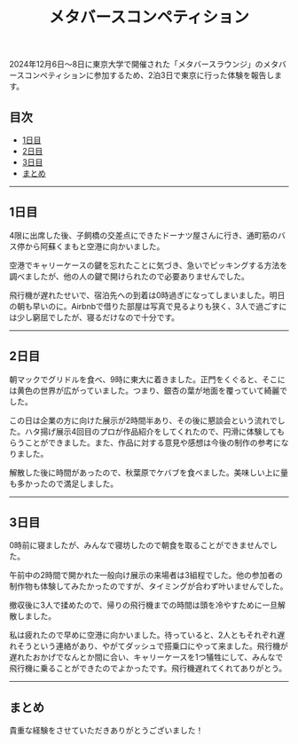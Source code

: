 ﻿---
title: "メタバースコンペティション"
last_modified_at: 2024-12-11T16:20:02-05:00
categories:
  - Blog
tags:
  - Tokyo
---

2024年12月6日〜8日に東京大学で開催された「メタバースラウンジ」のメタバースコンペティションに参加するため、2泊3日で東京に行った体験を報告します。

## 目次

- [1日目](#1日目)
- [2日目](#2日目)
- [3日目](#3日目)
- [まとめ](#まとめ)

---

## 1日目

4限に出席した後、子飼橋の交差点にできたドーナツ屋さんに行き、通町筋のバス停から阿蘇くまもと空港に向かいました。

空港でキャリーケースの鍵を忘れたことに気づき、急いでピッキングする方法を調べましたが、他の人の鍵で開けられたので必要ありませんでした。

飛行機が遅れたせいで、宿泊先への到着は0時過ぎになってしまいました。明日の朝も早いのに。Airbnbで借りた部屋は写真で見るよりも狭く、3人で過ごすには少し窮屈でしたが、寝るだけなので十分です。

---

## 2日目

朝マックでグリドルを食べ、9時に東大に着きました。正門をくぐると、そこには黄色の世界が広がっていました。つまり、銀杏の葉が地面を覆っていて綺麗でした。

この日は企業の方に向けた展示が2時間半あり、その後に懇談会という流れでした。ハタ揚げ展示4回目のプロが作品紹介をしてくれたので、円滑に体験してもらうことができました。また、作品に対する意見や感想は今後の制作の参考になりました。

解散した後に時間があったので、秋葉原でケバブを食べました。美味しい上に量も多かったので満足しました。

---

## 3日目

0時前に寝ましたが、みんなで寝坊したので朝食を取ることができませんでした。

午前中の2時間で開かれた一般向け展示の来場者は3組程でした。他の参加者の制作物も体験してみたかったのですが、タイミングが合わず叶いませんでした。

撤収後に3人で揉めたので、帰りの飛行機までの時間は頭を冷やすために一旦解散しました。

私は疲れたので早めに空港に向かいました。待っていると、2人ともそれぞれ遅れそうという連絡があり、やがてダッシュで搭乗口にやって来ました。飛行機が遅れたおかげでなんとか間に合い、キャリーケースを1つ犠牲にして、みんなで飛行機に乗ることができたのでよかったです。飛行機遅れてくれてありがとう。

---

## まとめ

貴重な経験をさせていただきありがとうございました！